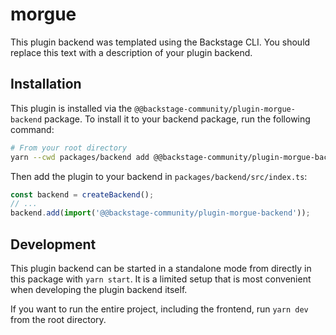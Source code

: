 # morgue

This plugin backend was templated using the Backstage CLI. You should replace this text with a description of your plugin backend.

## Installation

This plugin is installed via the `@@backstage-community/plugin-morgue-backend` package. To install it to your backend package, run the following command:

```bash
# From your root directory
yarn --cwd packages/backend add @@backstage-community/plugin-morgue-backend
```

Then add the plugin to your backend in `packages/backend/src/index.ts`:

```ts
const backend = createBackend();
// ...
backend.add(import('@@backstage-community/plugin-morgue-backend'));
```

## Development

This plugin backend can be started in a standalone mode from directly in this
package with `yarn start`. It is a limited setup that is most convenient when
developing the plugin backend itself.

If you want to run the entire project, including the frontend, run `yarn dev` from the root directory.
